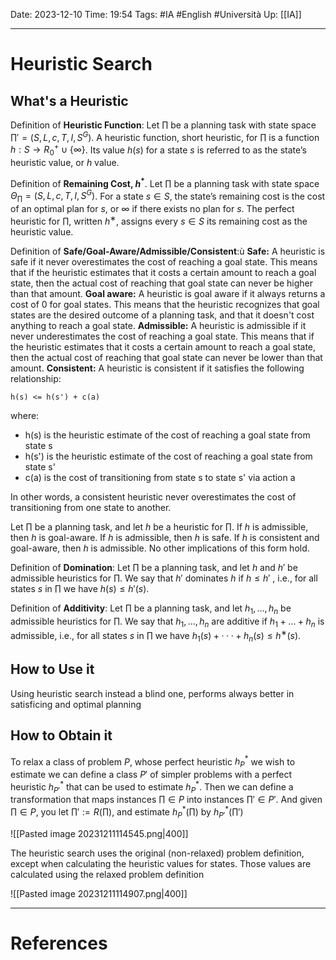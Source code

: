Date: 2023-12-10
Time: 19:54
Tags: #IA #English #Università 
Up: [[IA]]

---
# Heuristic Search

## What's a Heuristic

Definition of **Heuristic Function**:
Let $\prod$ be a planning task with state space $\prod' = (S, L, c, T, I, S^G)$. A heuristic function, short heuristic, for $\prod$ is a function $h : S \rightarrow R^+_0 \cup \{\infty\}$. Its value $h(s)$ for a state $s$ is referred to as the state’s heuristic value, or $h$ value.

Definition of **Remaining Cost, $h^*$**. Let $\prod$ be a planning task with state space $\Theta_\prod = (S, L, c, T, I, S^G)$. For a state $s \in S$, the state’s remaining cost is the cost of an optimal plan for $s$, or $\infty$ if there exists no plan for $s$. The perfect heuristic for $\prod$, written $h^∗$, assigns every $s \in S$ its remaining cost as the heuristic value.

Definition of **Safe/Goal-Aware/Admissible/Consistent**:ù
**Safe:** A heuristic is safe if it never overestimates the cost of reaching a goal state. This means that if the heuristic estimates that it costs a certain amount to reach a goal state, then the actual cost of reaching that goal state can never be higher than that amount.
**Goal aware:** A heuristic is goal aware if it always returns a cost of 0 for goal states. This means that the heuristic recognizes that goal states are the desired outcome of a planning task, and that it doesn't cost anything to reach a goal state.
**Admissible:** A heuristic is admissible if it never underestimates the cost of reaching a goal state. This means that if the heuristic estimates that it costs a certain amount to reach a goal state, then the actual cost of reaching that goal state can never be lower than that amount.
**Consistent:** A heuristic is consistent if it satisfies the following relationship:

```
h(s) <= h(s') + c(a)
```

where:

- h(s) is the heuristic estimate of the cost of reaching a goal state from state s
- h(s') is the heuristic estimate of the cost of reaching a goal state from state s'
- c(a) is the cost of transitioning from state s to state s' via action a

In other words, a consistent heuristic never overestimates the cost of transitioning from one state to another.

Let $\prod$ be a planning task, and let $h$ be a heuristic for $\prod$. If $h$ is admissible, then $h$ is goal-aware. If $h$ is admissible, then $h$ is safe. If $h$ is consistent and goal-aware, then $h$ is admissible. No other implications of this form hold.

Definition of **Domination**: 
Let $\prod$ be a planning task, and let $h$ and $h'$ be admissible heuristics for $\prod$. We say that $h'$ dominates $h$ if $h \leq h'$ , i.e., for all states $s$ in $\prod$ we have $h(s) \leq h' (s)$.

Definition of **Additivity**:
Let $\prod$ be a planning task, and let $h_1, \dots, h_n$ be admissible heuristics for $\prod$. We say that $h_1, . . . , h_n$ are additive if $h_1 + \dots + h_n$ is admissible, i.e., for all states $s$ in $\prod$ we have $h_1(s) + · · · + h_n(s) ≤ h^∗ (s)$.

## How to Use it

Using heuristic search instead a blind one, performs always better in satisficing and optimal planning

## How to Obtain it

To relax a class of problem $P$, whose perfect heuristic $h^*_P$ we wish to estimate we can define a class $P'$ of simpler problems with a perfect heuristic $h^*_{P'}$ that can be used to estimate $h^*_P$. Then we can define a transformation that maps instances $\prod \in P$ into instances $\prod' \in P'$. And given $\prod \in P$, you let $\prod' := R(\prod)$, and estimate $h^*_P(\prod)$ by $h^*_{P'}(\prod')$

![[Pasted image 20231211114545.png|400]]

The heuristic search uses the original (non-relaxed) problem definition, except when calculating the heuristic values for states. Those values are calculated using the relaxed problem definition

![[Pasted image 20231211114907.png|400]]

---
# References
